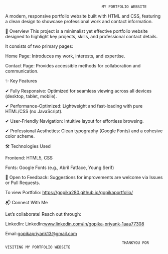                                                MY PORTFOLIO WEBSITE

A modern, responsive portfolio website built with HTML and CSS, featuring a clean design to showcase professional work and contact information.

📌 Overview
This project is a minimalist yet effective portfolio website designed to highlight key projects, skills, and professional contact details. 

It consists of two primary pages:

Home Page: Introduces my work, interests, and expertise.

Contact Page: Provides accessible methods for collaboration and communication.

✨ Key Features

✔ Fully Responsive: Optimized for seamless viewing across all devices (desktop, tablet, mobile).

✔ Performance-Optimized: Lightweight and fast-loading with pure HTML/CSS (no JavaScript).

✔ User-Friendly Navigation: Intuitive layout for effortless browsing.

✔ Professional Aesthetics: Clean typography (Google Fonts) and a cohesive color scheme.

🛠️ Technologies Used

Frontend: HTML5, CSS

Fonts: Google Fonts (e.g., Abril Fatface, Young Serif)


📝 Open to Feedback: Suggestions for improvements are welcome via Issues or Pull Requests.


To view Portfolio: https://gopika280.github.io/gopikaportfolio/

📬 Connect With Me

Let’s collaborate! Reach out through:

LinkedIn: LinkedIn:www.linkedin.com/in/gopika-priyank-1aaa77308

Email:gopikapriyank13@gmail.com


                                                        
                                                        THANKYOU FOR VISITING MY PORTFOLIO WEBSITE



